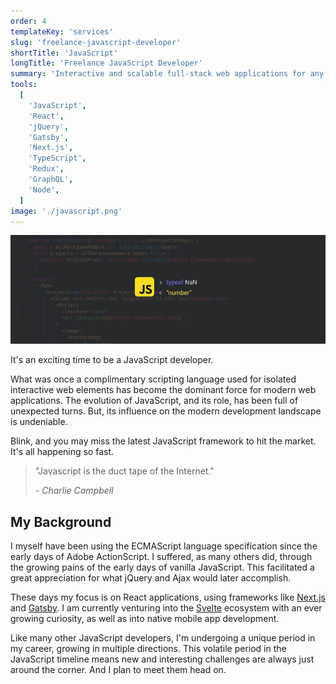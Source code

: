 ```yaml
---
order: 4
templateKey: 'services'
slug: 'freelance-javascript-developer'
shortTitle: 'JavaScript'
longTitle: 'Freelance JavaScript Developer'
summary: 'Interactive and scalable full-stack web applications for any market.'
tools:
  [
    'JavaScript',
    'React',
    'jQuery',
    'Gatsby',
    'Next.js',
    'TypeScript',
    'Redux',
    'GraphQL',
    'Node',
  ]
image: './javascript.png'
---
```


![JavaScript Humor - typeof NaN is number](./js-nan-number.jpg 'JavaScript Humor')

It's an exciting time to be a JavaScript developer.

What was once a complimentary scripting language used for isolated interactive web elements has become the dominant force for modern web applications. The evolution of JavaScript, and its role, has been full of unexpected turns. But, its influence on the modern development landscape is undeniable.

Blink, and you may miss the latest JavaScript framework to hit the market. It's all happening so fast.

> "Javascript is the duct tape of the Internet."
>
> <cite>- Charlie Campbell</cite>

## My Background

I myself have been using the ECMAScript language specification since the early days of Adobe ActionScript. I suffered, as many others did, through the growing pains of the early days of vanilla JavaScript. This facilitated a great appreciation for what jQuery and Ajax would later accomplish.

These days my focus is on React applications, using frameworks like [Next.js](/ 'Next.js') and [Gatsby](/ 'Gatsby'). I am currently venturing into the [Svelte](/ 'Svelte') ecosystem with an ever growing curiosity, as well as into native mobile app development.

Like many other JavaScript developers, I'm undergoing a unique period in my career, growing in multiple directions. This volatile period in the JavaScript timeline means new and interesting challenges are always just around the corner. And I plan to meet them head on.
